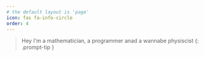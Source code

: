```yaml
---
# the default layout is 'page'
icon: fas fa-info-circle
order: 4
---
```


> Hey I'm a mathematician, a programmer anad a wannabe physiscist
{: .prompt-tip }
